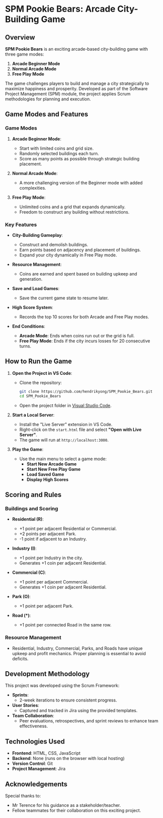 # SPM Pookie Bears: Arcade City-Building Game

## Overview

**SPM Pookie Bears** is an exciting arcade-based city-building game with three game modes:
1. **Arcade Beginner Mode**
2. **Normal Arcade Mode**
3. **Free Play Mode**

The game challenges players to build and manage a city strategically to maximize happiness and prosperity. Developed as part of the Software Project Management (SPM) module, the project applies Scrum methodologies for planning and execution.

## Game Modes and Features

### Game Modes
1. **Arcade Beginner Mode**:
   - Start with limited coins and grid size.
   - Randomly selected buildings each turn.
   - Score as many points as possible through strategic building placement.

2. **Normal Arcade Mode**:
   - A more challenging version of the Beginner mode with added complexities.

3. **Free Play Mode**:
   - Unlimited coins and a grid that expands dynamically.
   - Freedom to construct any building without restrictions.

### Key Features
- **City-Building Gameplay**:
  - Construct and demolish buildings.
  - Earn points based on adjacency and placement of buildings.
  - Expand your city dynamically in Free Play mode.
  
- **Resource Management**:
  - Coins are earned and spent based on building upkeep and generation.

- **Save and Load Games**:
  - Save the current game state to resume later.

- **High Score System**:
  - Records the top 10 scores for both Arcade and Free Play modes.

- **End Conditions**:
  - **Arcade Mode**: Ends when coins run out or the grid is full.
  - **Free Play Mode**: Ends if the city incurs losses for 20 consecutive turns.

## How to Run the Game

1. **Open the Project in VS Code**:
   - Clone the repository:
     ```bash
     git clone https://github.com/hendrikyong/SPM_Pookie_Bears.git
     cd SPM_Pookie_Bears
     ```
   - Open the project folder in [Visual Studio Code](https://code.visualstudio.com/).

2. **Start a Local Server**:
   - Install the "Live Server" extension in VS Code.
   - Right-click on the `start.html` file and select **"Open with Live Server"**.
   - The game will run at `http://localhost:3000`.

3. **Play the Game**:
   - Use the main menu to select a game mode:
     - **Start New Arcade Game**
     - **Start New Free Play Game**
     - **Load Saved Game**
     - **Display High Scores**

## Scoring and Rules

### Buildings and Scoring
- **Residential (R)**:
  - +1 point per adjacent Residential or Commercial.
  - +2 points per adjacent Park.
  - -1 point if adjacent to an Industry.

- **Industry (I)**:
  - +1 point per Industry in the city.
  - Generates +1 coin per adjacent Residential.

- **Commercial (C)**:
  - +1 point per adjacent Commercial.
  - Generates +1 coin per adjacent Residential.

- **Park (O)**:
  - +1 point per adjacent Park.

- **Road (*)**:
  - +1 point per connected Road in the same row.

### Resource Management
- Residential, Industry, Commercial, Parks, and Roads have unique upkeep and profit mechanics. Proper planning is essential to avoid deficits.

## Development Methodology

This project was developed using the Scrum Framework:
- **Sprints**:
  - 2-week iterations to ensure consistent progress.
- **User Stories**:
  - Captured and tracked in Jira using the provided templates.
- **Team Collaboration**:
  - Peer evaluations, retrospectives, and sprint reviews to enhance team effectiveness.

## Technologies Used

- **Frontend**: HTML, CSS, JavaScript
- **Backend**: None (runs on the browser with local hosting)
- **Version Control**: Git
- **Project Management**: Jira

## Acknowledgements

Special thanks to:
- Mr Terence for his guidance as a stakeholder/teacher.
- Fellow teammates for their collaboration on this exciting project.

